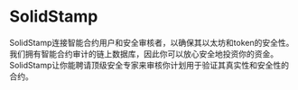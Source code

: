 # SolidStamp


SolidStamp连接智能合约用户和安全审核者，以确保其以太坊和token的安全性。我们拥有智能合约审计的链上数据库，因此你可以放心安全地投资你的资金。SolidStamp让你能聘请顶级安全专家来审核你计划用于验证其真实性和安全性的合约。
